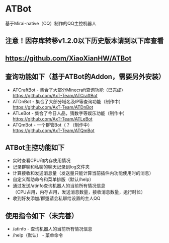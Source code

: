 # ATBot
基于Mirai-native（CQ）制作的QQ主控机器人

## 注意！因存库转移v1.2.0以下历史版本请到以下库查看
## https://github.com/XiaoXianHW/ATBot

## 查询功能如下（基于ATBot的Addon，需要另外安装）
- ATCraftBot - 集合了大部分Minecraft查询功能（已完成）<br>
https://github.com/AxT-Team/ATCraftBot
- ATDnBot - 集合了大部分域名及IP等查询功能（制作中）<br>
https://github.com/AxT-Team/ATDnBot
- ATLeBot - 集合了今日人品，猜数字等娱乐功能（制作中）<br>
https://github.com/AxT-Team/ATLeBot
- ATQmBot - 一个群管Bot（？（制作中）<br>
https://github.com/AxT-Team/ATQmBot

## ATBot主控功能如下
- 实时查看CPU和内存使用情况
- 记录群聊和私聊的聊天记录到log文件夹
- 计算接收和发送消息量（发送量只能计算当前插件内功能使用时的消息）
- 自定义帮助命令和菜单排版（默认/help）
- 通过发送/atinfo查询机器人的当前所有情况信息<br>
（CPU占用，内存占用，发送消息数量，接收消息数量，运行时长）
- 收到好友添加/群邀请会私聊给设置的主人QQ

## 使用指令如下（未完善）
- /atinfo - 查询机器人的当前所有情况信息
- /help（默认） - 菜单命令
